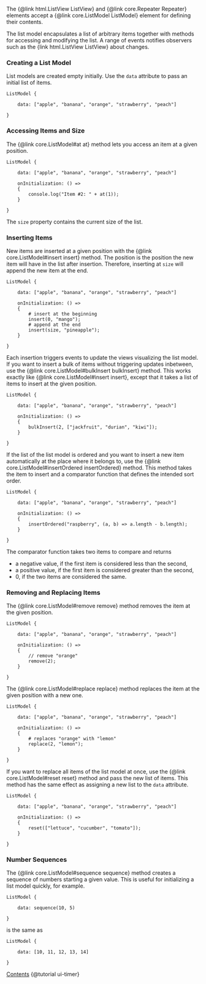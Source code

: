 The {@link html.ListView ListView} and {@link core.Repeater Repeater}
elements accept a {@link core.ListModel ListModel} element
for defining their contents.

The list model encapsulates a list of arbitrary items together with methods
for accessing and modifying the list. A range of events notifies observers
such as the {link html.ListView ListView} about changes.

### Creating a List Model

List models are created empty initially. Use the `data` attribute to pass
an initial list of items.

```
ListModel {

    data: ["apple", "banana", "orange", "strawberry", "peach"]

}
```

### Accessing Items and Size

The {@link core.ListModel#at at} method lets you access an item at a given
position.

```
ListModel {

    data: ["apple", "banana", "orange", "strawberry", "peach"]

    onInitialization: () =>
    {
        console.log("Item #2: " + at(1));
    }

}
```

The `size` property contains the current size of the list.

### Inserting Items

New items are inserted at a given position with the
{@link core.ListModel#insert insert} method. The position is the position the
new item will have in the list after insertion. Therefore, inserting at `size`
will append the new item at the end.

```
ListModel {

    data: ["apple", "banana", "orange", "strawberry", "peach"]

    onInitialization: () =>
    {
        # insert at the beginning
        insert(0, "mango");
        # append at the end
        insert(size, "pineapple");
    }

}
```

Each insertion triggers events to update the views visualizing the list model.
If you want to insert a bulk of items without triggering updates inbetween,
use the {@link core.ListModel#bulkInsert bulkInsert} method. This works
exactly like {@link core.ListModel#insert insert}, except that it takes a list
of items to insert at the given position.

```
ListModel {

    data: ["apple", "banana", "orange", "strawberry", "peach"]

    onInitialization: () =>
    {
        bulkInsert(2, ["jackfruit", "durian", "kiwi"]);
    }

}
```

If the list of the list model is ordered and you want to insert a new item
automatically at the place where it belongs to, use the
{@link core.ListModel#insertOrdered insertOrdered} method. This method takes
the item to insert and a comparator function that defines the intended sort order.

```
ListModel {

    data: ["apple", "banana", "orange", "strawberry", "peach"]

    onInitialization: () =>
    {
        insertOrdered("raspberry", (a, b) => a.length - b.length);
    }

}
```

The comparator function takes two items to compare and returns
* a negative value, if the first item is considered less than the second,
* a positive value, if the first item is considered greater than the second,
* 0, if the two items are considered the same.

### Removing and Replacing Items

The {@link core.ListModel#remove remove} method removes the item at the given
position.

```
ListModel {

    data: ["apple", "banana", "orange", "strawberry", "peach"]

    onInitialization: () =>
    {
        // remove "orange"
        remove(2);
    }

}
```

The {@link core.ListModel#replace replace} method replaces the item at the
given position with a new one.

```
ListModel {

    data: ["apple", "banana", "orange", "strawberry", "peach"]

    onInitialization: () =>
    {
        # replaces "orange" with "lemon"
        replace(2, "lemon");
    }

}
```

If you want to replace all items of the list model at once, use the
{@link core.ListModel#reset reset} method and pass the new list of items.
This method has the same effect as assigning a new list to the `data` attribute.

```
ListModel {

    data: ["apple", "banana", "orange", "strawberry", "peach"]

    onInitialization: () =>
    {
        reset(["lettuce", "cucumber", "tomato"]);
    }

}
```

### Number Sequences

The {@link core.ListModel#sequence sequence} method creates a sequence of
numbers starting a given value.
This is useful for initializing a list model quickly, for example.

```
ListModel {

    data: sequence(10, 5)

}
```

is the same as

```
ListModel {

    data: [10, 11, 12, 13, 14]

}
```



<div class="navstrip">
<span class="go-home"><a href="index.html">Contents</a></span>
<span class="go-previous">{@tutorial ui-timer}</span>
</div>
